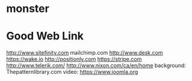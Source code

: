 # monster
# Good Web Link
http://www.sitefinity.com
mailchimp.com
http://www.desk.com
https://wake.io
http://positionly.com
https://stripe.com
http://www.telerik.com/
http://www.nixon.com/ca/en/home
background: Thepatternlibrary.com
video: https://www.joomla.org
